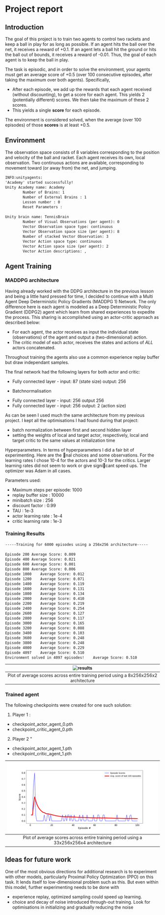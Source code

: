 # Project report

## Introduction

The goal of this project is to train two agents to control two rackets and keep a ball in play for as long as possible. If an agent hits the ball over the net, it receives a reward of +0.1.  If an agent lets a ball hit the ground or hits the ball out of bounds, it receives a reward of -0.01.  Thus, the goal of each agent is to keep the ball in play.

The task is episodic, and in order to solve the environment, your agents must get an average score of +0.5 (over 100 consecutive episodes, after taking the maximum over both agents). Specifically,

- After each episode, we add up the rewards that each agent received (without discounting), to get a score for each agent. This yields 2 (potentially different) scores. We then take the maximum of these 2 scores.
- This yields a single **score** for each episode.

The environment is considered solved, when the average (over 100 episodes) of those **scores** is at least +0.5.


## Environment

The observation space consists of 8 variables corresponding to the position and velocity of the ball and racket. Each agent receives its own, local observation.  Two continuous actions are available, corresponding to movement toward (or away from) the net, and jumping. 

```
INFO:unityagents:
'Academy' started successfully!
Unity Academy name: Academy
        Number of Brains: 1
        Number of External Brains : 1
        Lesson number : 0
        Reset Parameters :
		
Unity brain name: TennisBrain
        Number of Visual Observations (per agent): 0
        Vector Observation space type: continuous
        Vector Observation space size (per agent): 8
        Number of stacked Vector Observation: 3
        Vector Action space type: continuous
        Vector Action space size (per agent): 2
        Vector Action descriptions: , 
```


## Agent Training

### MADDPG architecture

Having already worked with the DDPG architecture in the previous lesson and being a little hard pressed for time, I decided to continue with a Multi Agent Deep Deterministic Policy Gradients (MADDPG 1) Network. The only difference here is each agent is modeled as a Deep Deterministic Policy Gradient (DDPG2) agent which learn from shared experiences to expedite the process. This sharing is accomplished using an actor-critic approach as described below:
 - For each agent, the actor receives as input the individual state (observations) of the agent and output a (two-dimensional) action. 
 - The critic model of each actor, receives the states and actions of *ALL* actors concatenated. 
 
Throughout training the agents also use a common experience replay buffer but draw independant samples. 

The final network had the following layers for both actor and critic:
- Fully connected layer - input: 87 (state size) output: 256
+ Batchnormalisation 
- Fully connected layer - input: 256 output 256
- Fully connected layer - input: 256 output: 2 (action size)

As can be seen I used much the same architecture from my previous project. I kept all the optimisations I had found during that project:
- batch normalization between first and second hidden layer
- setting the weights of local and target actor, respectively, local and target critic to the same
values at initialization time 

Hyperparameters.
In terms of hyperparameters I did a fair bit of experimenting. Here are the nal choices and some
observations. For the learning rates I chose 10-4 for the actors and 10-3 for the critics. Larger
learning rates did not seem to work or give signicant speed ups. The optimizer was Adam in all
cases.



Parameters used:

- Maximum steps per episode: 1000
- replay buffer size       : 10000 
- minibatch size           : 256
- discount factor          : 0.99            
- TAU                      : 1e-3
- actor learning rate      : 1e-4
- critic learning rate     : 1e-3 

### Training Results

```
-----Training for 6000 episodes using a 256x256 architecture-----

Episode 200	Average Score: 0.009
Episode 400	Average Score: 0.021
Episode 600	Average Score: 0.001
Episode 800	Average Score: 0.006
Episode 1000	Average Score: 0.012
Episode 1200	Average Score: 0.071
Episode 1400	Average Score: 0.119
Episode 1600	Average Score: 0.131
Episode 1800	Average Score: 0.134
Episode 2000	Average Score: 0.410
Episode 2200	Average Score: 0.219
Episode 2400	Average Score: 0.254
Episode 2600	Average Score: 0.127
Episode 2800	Average Score: 0.117
Episode 3000	Average Score: 0.165
Episode 3200	Average Score: 0.088
Episode 3400	Average Score: 0.103
Episode 3600	Average Score: 0.248
Episode 3800	Average Score: 0.248
Episode 4000	Average Score: 0.229
Episode 4097	Average Score: 0.510
Environment solved in 4097 episodes!	Average Score: 0.510
```

| ![results](average_scores_plot_6000_256_256.png) |
|:--:| 
| Plot of average scores across entire training period using a 8x256x256x2 architecture |



### Trained agent

The following checkpoints were created for one such solution:
1. Player 1 :
 - checkpoint_actor_agent_0.pth
 - checkpoint_critic_agent_0.pth
2. Player 2 "
 - checkpoint_actor_agent_1.pth
 - checkpoint_critic_agent_1.pth

| ![results](trained_agent_plot_100__256_256.png) |
|:--:| 
| Plot of average scores across entire training period using a 33x256x256x4 architecture |

## Ideas for future work

One of the most obvious directions for additional research is to experiment with other models, particularly Proximal Policy Optimization (PPO) on this task. It lends itself to low-dimensional problem such as this. But even within this model, further experimenting needs to be done with
- experience replay, optimized sampling could speed up learning.
- choice and decay of noise introduced through-out training. Look for optimisations in initializing and gradually reducing the noise